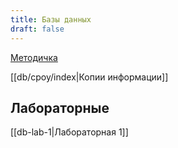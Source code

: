 ```yaml
---
title: Базы данных
draft: false
---
```


[Методичка](https://dbcourse.yonote.ru/share/a5c04212-5b70-4881-ad01-51ce69969820/doc/kurs-bd-2024-3-potok-DkLMBdc22f)

[[db/cpoy/index|Копии информации]]

## Лабораторные
[[db-lab-1|Лабораторная 1]]
